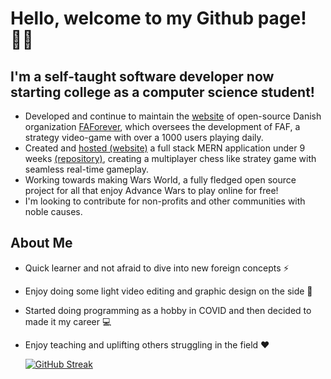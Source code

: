 # Hello, welcome to my Github page! 🏳️‍🌈
## I'm a self-taught software developer now starting college as a computer science student!
- Developed and continue to maintain the [website](https://faforever.com/) of open-source Danish organization [FAForever](https://github.com/FAForever), which
oversees the development of FAF, a strategy video-game with over a 1000 users playing daily.
- Created and [hosted (website)](https://www.wars-world.com/) a full stack MERN application under 9 weeks [(repository)](https://github.com/FemboyDeveloper/AW-Competitive), creating a multiplayer chess like stratey game with seamless real-time gameplay.
- Working towards making Wars World, a fully fledged open source project for all that enjoy Advance Wars to play online for free!
- I'm looking to contribute for non-profits and other communities with noble causes.

## About Me
- Quick learner and not afraid to dive into new foreign concepts ⚡
- Enjoy doing some light video editing and graphic design on the side 🎨
- Started doing programming as a hobby in COVID and then decided to made it my career 💻
- Enjoy teaching and uplifting others struggling in the field ❤️

  [![GitHub Streak](https://streak-stats.demolab.com/?user=FemmDev&theme=dark)](https://git.io/streak-stats)




    

    
<!---
FemboyJavi/FemboyJavi is a ✨ special ✨ repository because its `README.md` (this file) appears on your GitHub profile.
You can click the Preview link to take a look at your changes.
--->
